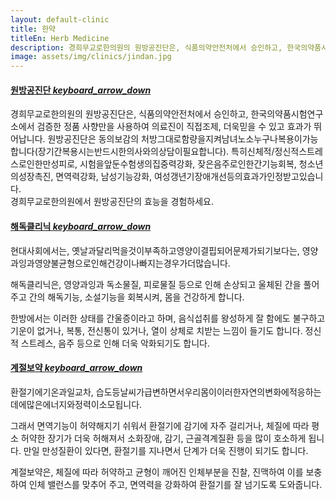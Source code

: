 ```yaml
---
layout: default-clinic
title: 한약
titleEn: Herb Medicine
description: 경희무교로한의원의 원방공진단은, 식품의약안전처에서 승인하고, 한국의약품시험연구소에서 검증한 정품 사향만을 사용하여 의료진이 직접조제, 더욱믿을 수 있고 효과가 뛰어납니다.
image: assets/img/clinics/jindan.jpg
---
```

<div id="acordeon">
  <div class="panel-group" id="accordion">
      <div class="panel panel-border panel-default">
        <div class="panel-heading" role="tab" id="headingOne">
            <a role="button" data-toggle="collapse" data-parent="#accordion" href="#collapseOne" aria-expanded="true" aria-controls="collapseOne">
                <h4 class="panel-title">
                원방공진단
                <i class="material-icons">keyboard_arrow_down</i>
                </h4>
            </a>
        </div>
        <div id="collapseOne" class="panel-collapse collapse in">
          <div class="panel-body">
            <p>경희무교로한의원의 원방공진단은, 식품의약안전처에서 승인하고, 한국의약품시험연구소에서 검증한 정품 사향만을 사용하여 의료진이 직접조제, 더욱믿을 수 있고 효과가 뛰어납니다. 원방공진단은 동의보감의 처방그대로함량을지켜남녀노소누구나복용이가능합니다(장기간복용시는반드시한의사와의상담이필요합니다). 특히신체적/정신적스트레스로인한만성피로, 시험을앞둔수험생의집중력강화, 잦은음주로인한간기능회복, 청소년의성장촉진, 면역력강화, 남성기능강화, 여성갱년기장애개선등의효과가인정받고있습니다.<br />경희무교로한의원에서 원방공진단의 효능을 경험하세요.</p>
          </div>
        </div>
      </div>
      <div class="panel panel-border panel-default">
        <div class="panel-heading" role="tab" id="headingOne">
            <a role="button" data-toggle="collapse" data-parent="#accordion" href="#collapseTwo" aria-controls="collapseOne">
                <h4 class="panel-title">
                해독클리닉
                <i class="material-icons">keyboard_arrow_down</i>
                </h4>
            </a>
        </div>
        <div id="collapseTwo" class="panel-collapse collapse">
          <div class="panel-body">
          <p>현대사회에서는, 옛날과달리먹을것이부족하고영양이결핍되어문제가되기보다는, 영양과잉과영양불균형으로인해건강이나빠지는경우가더많습니다.

해독클리닉은, 영양과잉과 독소물질, 피로물질 등으로 인해 손상되고 울체된 간을 풀어주고 간의 해독기능, 소설기능을 회복시켜, 몸을 건강하게 합니다.

한방에서는 이러한 상태를 간울증이라고 하며, 음식섭취를 왕성하게 잘 함에도 불구하고 기운이 없거나, 복통, 전신통이 있거나, 열이 상체로 치받는 느낌이 들기도 합니다. 정신적 스트레스, 음주 등으로 인해 더욱 악화되기도 합니다.</p>
          </div>
        </div>
      </div>
      <div class="panel panel-border panel-default">
        <div class="panel-heading" role="tab" id="headingOne">
            <a role="button" data-toggle="collapse" data-parent="#accordion" href="#collapseThree" aria-controls="collapseOne">
                <h4 class="panel-title">
                계절보약
                <i class="material-icons">keyboard_arrow_down</i>
                </h4>
            </a>
        </div>
        <div id="collapseThree" class="panel-collapse collapse">
          <div class="panel-body">
            <p>환절기에기온과일교차, 습도등날씨가급변하면서우리몸이이러한자연의변화에적응하는데에많은에너지와정력이소모됩니다.

그래서 면역기능이 허약해지기 쉬워서 환절기에 감기에 자주 걸리거나, 체질에 따라 평소 허약한 장기가 더욱 허해져서 소화장애, 감기, 근골격계질환 등을 많이 호소하게 됩니다. 만일 만성질환이 있다면, 환절기를 지나면서 단계가 더욱 진행이 되기도 합니다.

계절보약은, 체질에 따라 허약하고 균형이 깨어진 인체부분을 진찰, 진맥하여 이를 보충하여 인체 밸런스를 맞추어 주고, 면역력을 강화하여 환절기를 잘 넘기도록 도와줍니다.</p>
        </div>
      </div>

  <!--</div>
    </div><!--  end acordeon -->
